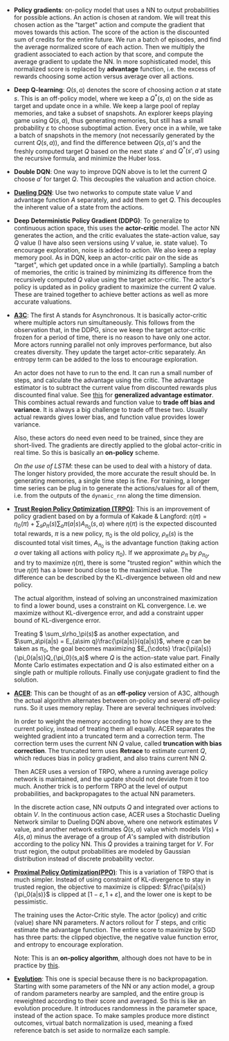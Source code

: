 * **Policy gradients**: on-policy model that uses a NN to output probabilities for possible actions. An action is chosen at random. We will treat this chosen action as the "target" action and compute the gradient that moves towards this action. The score of the action is the discounted sum of credits for the entire future. We run a batch of episodes, and find the average normalized score of each action. Then we multiply the gradient associated to each action by that score, and compute the average gradient to update the NN. In more sophisticated model, this normalized score is replaced by **advantage** function, i.e. the excess of rewards choosing some action versus average over all actions.

* **Deep Q-learning**: $Q(s,a)$ denotes the score of choosing action $a$ at state $s$. This is an off-policy model, where we keep a $Q^*(s,a)$ on the side as target and update once in a while. We keep a large pool of replay memories, and take a subset of snapshots. An explorer keeps playing game using $Q(s,a)$, thus generating memories, but still has a small probability $\varepsilon$ to choose suboptimal action. Every once in a while, we take a batch of snapshots in the memory (not necessarily generated by the current $Q(s,a)$), and find the difference between $Q(s,a)$'s and the freshly computed target $Q$ based on the next state $s'$ and $Q^*(s',a')$ using the recursive formula, and minimize the Huber loss. 

* **Double DQN**: One way to improve DQN above is to let the current $Q$ choose $a'$ for target $Q$. This decouples the valuation and action choice.

* [**Dueling DQN**](https://arxiv.org/pdf/1511.06581.pdf): Use two networks to compute state value $V$ and advantage function $A$ separately, and add them to get $Q$. This decouples the inherent value of a state from the actions.

* **Deep Deterministic Policy Gradient (DDPG)**: To generalize to continuous action space, this uses the **actor-critic** model. The actor NN generates the action, and the critic evaluates the state-action value, say $Q$ value (I have also seen versions using $V$ value, ie. state value). To encourage exploration, noise is added to action. We also keep a replay memory pool. As in DQN, keep an actor-critic pair on the side as "target", which get updated once in a while (partially). Sampling a batch of memories, the critic is trained by minimizing its difference from the recursively computed $Q$ value using the target actor-critic. The actor's policy is updated as in policy gradient to maximize the current $Q$ value. These are trained together to achieve better actions as well as more accurate valuations.

* [**A3C**](https://arxiv.org/pdf/1602.01783.pdf): The first A stands for Asynchronous. It is basically actor-critic where multiple actors run simultaneously. This follows from the observation that, in the DDPG, since we keep the target actor-critic frozen for a period of time, there is no reason to have only one actor. More actors running parallel not only improves performance, but also creates diversity. They update the target actor-critic separately. An entropy term can be added to the loss to encourage exploration.

  An actor does not have to run to the end. It can run a small number of steps, and calculate the advantage using the critic. The advantage estimator is to subtract the current value from discounted rewards plus discounted final value. See [this](https://arxiv.org/pdf/1506.02438.pdf) for **generalized advantage estimator**. This combines actual rewards and function value to **trade off bias and variance**. It is always a big challenge to trade off these two. Usually actual rewards gives lower bias, and function value provides lower variance.

  Also, these actors do need even need to be trained, since they are short-lived. The gradients are directly applied to the global actor-critic in real time. So this is basically an **on-policy** scheme.

  *On the use of LSTM*: these can be used to deal with a history of data. The longer history provided, the more accurate the result should be. In generating memories, a single time step is fine. For training, a longer time series can be plug in to generate the actions/values for all of them, i.e. from the outputs of the `dynamic_rnn` along the time dimension.

* [**Trust Region Policy Optimization (TRPO)**](https://arxiv.org/pdf/1502.05477.pdf): This is an improvement of policy gradient based on by a formula of Kakade & Langford: $\eta(\pi) = \eta_0(\pi) + \sum_s\rho_\pi(s)\sum_a\pi(a|s) A_{\pi_0}(s,a)$
  where $\eta(\pi)$ is the expected discounted total rewards, $\pi$ is a new policy, $\pi_0$ is the old policy, $\rho_\pi(s)$ is the discounted total visit times, $A_{\pi_0}$ is the advantage function (taking action $a$ over taking all actions with policy $\pi_0$). If we approximate $\rho_\pi$ by $\rho_{\pi_0}$, and try to maximize $\eta(\pi)$, there is some "trusted region" within which the true $\eta(\pi)$ has a lower bound close to the maximized value. The difference can be described  by the KL-divergence between old and new policy. 

  The actual algorithm, instead of solving an unconstrained maximization to find a lower bound, uses a constraint on KL convergence. I.e. we maximize without KL-divergence error, and add a constraint upper bound of KL-divergence error.

  Treating $ \sum_s\rho_\pi(s)$ as another expectation, and $\sum_a\pi(a|s) = E_{a\sim q}\frac{\pi(a|s)}{q(a|s)}$, where $q$ can be taken as $\pi_0$, the goal becomes maximizing $E_{\cdots} \frac{\pi(a|s)}{\pi_0(a|s)}Q_{\pi_0}(s,a)$ where $Q$ is the action-state value part. Finally Monte Carlo estimates expectation and $Q$ is also estimated either on a single path or multiple rollouts. Finally use conjugate gradient to find the solution.

* [**ACER**](https://arxiv.org/pdf/1611.01224.pdf): This can be thought of as an **off-policy** version of A3C, although the actual algorithm alternates between on-policy and several off-policy runs. So it uses memory replay. There are several techniques involved:

  In order to weight the memory according to how close they are to the current policy, instead of treating them all equally. ACER separates the weighted gradient into a truncated term and a correction term. The correction term uses the current NN $Q$ value, called **truncation with bias correction**. The truncated term uses **Retrace** to estimate current $Q$, which reduces bias in policy gradient, and also trains current NN $Q$.

  Then ACER uses a version of TRPO, where a running average policy network is maintained, and the update should not deviate from it too much. Another trick is to perform TRPO at the level of output probabilities, and backpropagates to the actual NN parameters. 

  In the discrete action case, NN outputs $Q$ and integrated over actions to obtain $V$. In the continuous action case, ACER uses a Stochastic Dueling Network similar to Dueling DQN above, where one network estimates $V$ value, and another network estimates $\tilde{Q}(s,a)$ value which models $V(s)+A(s,a)$ minus the average of a group of $A$'s sampled with distribution according to the policy NN. This $\tilde{Q}$ provides a training target for $V$. For trust region, the output probabilities are modeled by Gaussian distribution instead of discrete probability vector.

* [**Proximal Policy Optimization(PPO)**](https://arxiv.org/pdf/1707.06347.pdf): This is a variation of TRPO that is much simpler. Instead of using constraint of KL-divergence to stay in trusted region, the objective to maximize is clipped: $\frac{\pi(a|s)}{\pi_0(a|s)}$ is clipped at $[1-\varepsilon, 1+\varepsilon]$, and the lower one is kept to be pessimistic.

  The training uses the Actor-Critic style. The actor (policy) and critic (value) share NN parameters. $N$ actors rollout for $T$ steps, and critic estimate the advantage function. The entire score to maximize by SGD has three parts: the clipped objective, the negative value function error, and entropy to encourage exploration.

  Note: This is an **on-policy algorithm**, although does not have to be in practice by [this](https://github.com/openai/baselines/issues/316).

* [**Evolution**](https://arxiv.org/abs/1703.03864): This one is special because there is no backpropagation. Starting with some parameters of the NN or any action model, a group of random parameters nearby are sampled, and the entire group is reweighted according to their score and averaged. So this is like an evolution procedure. It introduces randomness in the parameter space, instead of the action space. To make samples produce more distinct outcomes, virtual batch normalization is used, meaning a fixed reference batch is set aside to normalize each sample.

